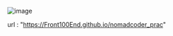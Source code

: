 ![image](https://user-images.githubusercontent.com/66547608/163140427-1cd88a50-6d44-48ad-a4f2-c1b4aef40541.png)

url : "https://Front100End.github.io/nomadcoder_prac"
